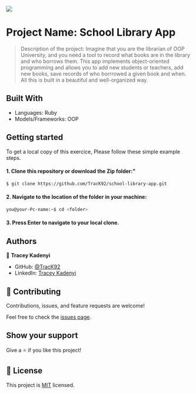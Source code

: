 ![](https://img.shields.io/badge/Microverse-blueviolet)

# Project Name: School Library App

> Description of the project: Imagine that you are the librarian of OOP University, and you need a tool to record what books are in the library and who borrows them. This app implements object-oriented programming and allows you to add new students or teachers, add new books, save records of who borrrowed a given book and when. All this is built in a beautiful and well-organized way. 

## Built With
- Languages: Ruby
- Models/Frameworks: OOP

## Getting started
To get a local copy of this exercice, Please follow these simple example steps.

#### 1. Clone this repository or download the Zip folder:"

```bash command
$ git clone https://github.com/TracK92/school-library-app.git
```
#### 2. Navigate to the location of the folder in your machine:
```bash command
you@your-Pc-name:~$ cd <folder>
```
#### 3. Press Enter to navigate to your local clone.

## Authors

👤 **Tracey Kadenyi**

- GitHub: [@TracK92](https://github.com/TracK92)
- LinkedIn: [Tracey Kadenyi](https://www.linkedin.com/in/tracey-kadenyi/)

## 🤝 Contributing

Contributions, issues, and feature requests are welcome!

Feel free to check the [issues page](../../issues/).

## Show your support

Give a ⭐️ if you like this project!


## 📝 License

This project is [MIT](./MIT.md) licensed.
